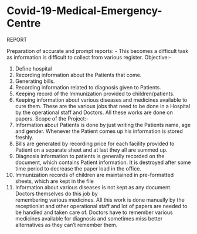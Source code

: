 # Covid-19-Medical-Emergency-Centre
REPORT


Preparation of accurate and prompt reports: -
 This becomes a difficult task as information is difficult to collect from various register.
Objective:-
1) Define hospital 
2) Recording information about the Patients that come. 
3) Generating bills.  
4) Recording information related to diagnosis given to Patients. 
5) Keeping record of the Immunization provided to children/patients. 
6) Keeping information about various diseases and medicines available to cure them. These are the various jobs that need to be done in a Hospital by the operational staff and Doctors. All these works are done on papers.
Scope of the Project:-
1) Information about Patients is done by just writing the Patients name, age and gender. Whenever the Patient comes up his information is stored freshly. 
2) Bills are generated by recording price for each facility provided to Patient on a separate sheet and at last they all are summed up.
3) Diagnosis information to patients is generally recorded on the document, which contains Patient information. It is destroyed after some time period to decrease the paper load in the office.
4) Immunization records of children are maintained in pre-formatted sheets, which are kept in the file
5) Information about various diseases is not kept as any document. Doctors themselves do this job by  
remembering various medicines. All this work is done manually by the receptionist and other operational staff and lot of papers are needed to be handled and taken care of. Doctors have to remember various medicines available for diagnosis and sometimes miss better alternatives as they can’t remember them.

